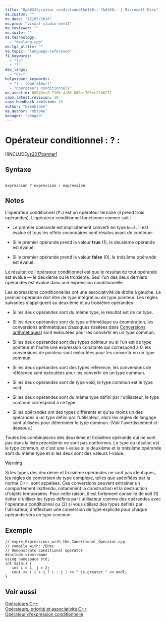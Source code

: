 ```yaml
---
title: "Op&#233;rateur conditionnel&#160;: ?&#160;: | Microsoft Docs"
ms.custom: ""
ms.date: "12/05/2016"
ms.prod: "visual-studio-dev14"
ms.reviewer: ""
ms.suite: ""
ms.technology: 
  - "devlang-cpp"
ms.tgt_pltfrm: ""
ms.topic: "language-reference"
f1_keywords: 
  - "?:"
  - "?"
dev_langs: 
  - "C++"
helpviewer_keywords: 
  - "? : (opérateur)"
  - "opérateurs conditionnels"
ms.assetid: 88643ee8-7100-4f86-880a-705ec22b6271
caps.latest.revision: 10
caps.handback.revision: 10
author: "mikeblome"
ms.author: "mblome"
manager: "ghogen"
---
```

# Op&#233;rateur conditionnel&#160;: ?&#160;:
[!INCLUDE[vs2017banner](../assembler/inline/includes/vs2017banner.md)]

## Syntaxe  
  
```  
  
expression ? expression : expression  
```  
  
## Notes  
 L'opérateur conditionnel \(**? :**\) est un opérateur ternaire \(il prend trois opérandes\).  L'opérateur conditionnel fonctionne comme suit :  
  
-   Le premier opérande est implicitement converti en type `bool`.  Il est évalué et tous les effets secondaires sont résolus avant de continuer.  
  
-   Si le premier opérande prend la valeur **true** \(1\), le deuxième opérande est évalué.  
  
-   Si le premier opérande prend la valeur **false** \(0\), le troisième opérande est évalué.  
  
 Le résultat de l'opérateur conditionnel est que le résultat de tout opérande est évalué — le deuxième ou le troisième.  Seul l'un des deux derniers opérandes est évalué dans une expression conditionnelle.  
  
 Les expressions conditionnelles ont une associativité de droite à gauche.  Le premier opérande doit être de type intégral ou de type pointeur.  Les règles suivantes s'appliquent au deuxième et au troisième opérandes :  
  
-   Si les deux opérandes sont du même type, le résultat est de ce type.  
  
-   Si les deux opérandes sont du type arithmétique ou énumération, les conversions arithmétiques classiques \(traitées dans [Conversions arithmétiques](../misc/arithmetic-conversions.md)\) sont exécutées pour les convertir en un type commun.  
  
-   Si les deux opérandes sont des types pointeur ou si l'un est de type pointeur et l'autre une expression constante qui correspond à 0, les conversions de pointeur sont exécutées pour les convertir en un type commun.  
  
-   Si les deux opérandes sont des types référence, les conversions de référence sont exécutées pour les convertir en un type commun.  
  
-   Si les deux opérandes sont de type void, le type commun est le type void.  
  
-   Si les deux opérandes sont du même type défini par l'utilisateur, le type commun correspond à ce type.  
  
-   Si les opérandes ont des types différents et qu'au moins un des opérandes a un type défini par l'utilisateur, alors les règles de langage sont utilisées pour déterminer le type commun.  \(Voir l'avertissement ci\-dessous.\)  
  
 Toutes les combinaisons des deuxième et troisième opérande qui ne sont pas dans la liste précédente ne sont pas conformes.  Le type du résultat est le type commun, et c'est une l\-value si le deuxième et le troisième opérande sont du même type et si les deux sont des valeurs l\-value.  
  
> [!WARNING]
>  Si les types des deuxième et troisième opérandes ne sont pas identiques, les règles de conversion de type complexe, telles que spécifiées par la norme C\+\+, sont appelées.  Ces conversions peuvent entraîner un comportement inattendu, notamment la construction et la destruction d'objets temporaires.  Pour cette raison, il est fortement conseillé de soit \(1\) éviter d'utiliser les types définis par l'utilisateur comme des opérandes avec l'opérateur conditionnel ou \(2\) si vous utilisez des types définis par l'utilisateur, d'effectuer une conversion de type explicite pour chaque opérande vers un type commun.  
  
## Exemple  
  
```  
// expre_Expressions_with_the_Conditional_Operator.cpp  
// compile with: /EHsc  
// Demonstrate conditional operator  
#include <iostream>  
using namespace std;  
int main() {  
   int i = 1, j = 2;  
   cout << ( i > j ? i : j ) << " is greater." << endl;  
}  
```  
  
## Voir aussi  
 [Opérateurs C\+\+](../misc/cpp-operators.md)   
 [Opérateurs, priorité et associativité C\+\+](../cpp/cpp-built-in-operators-precedence-and-associativity.md)   
 [Opérateur d'expression conditionnelle](../c-language/conditional-expression-operator.md)